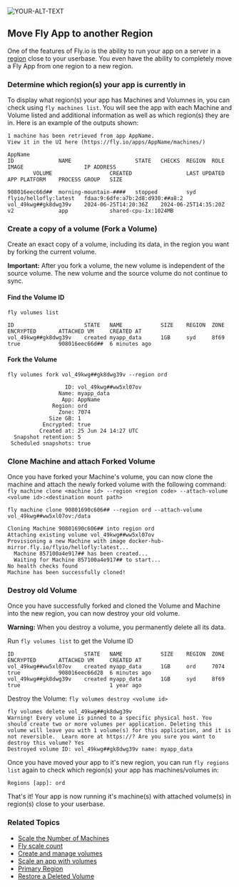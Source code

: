 <picture>
 <source media="(prefers-color-scheme: dark)" srcset="[YOUR-DARKMODE-IMAGE](https://fly.io/static/images/docs-machines-fast.webp)">
 <source media="(prefers-color-scheme: light)" srcset="[YOUR-LIGHTMODE-IMAGE](https://fly.io/static/images/docs-machines-fast.webp)">
 <img alt="YOUR-ALT-TEXT" src="https://fly.io/static/images/docs-machines-fast.webp">
</picture>

## Move Fly App to another Region

One of the features of Fly.io is the ability to run your app on a server in a [region](https://fly.io/docs/reference/regions/) close to your userbase. You even have the ability to completely move a Fly App from one region to a new region.

### Determine which region(s) your app is currently in
To display what region(s) your app has Machines and Volumnes in, you can check using `fly machines list`. You will see the app with each Machine and Volume listed and additional information as well as which region(s) they are in. Here is an example of the outputs shown: 

```
1 machine has been retrieved from app AppName.
View it in the UI here (​https://fly.io/apps/AppName/machines/)

AppName
ID              NAME                    STATE   CHECKS  REGION  ROLE    IMAGE                   IP ADDRESS
        VOLUME                  CREATED                 LAST UPDATED            APP PLATFORM    PROCESS GROUP   SIZE

908016eec66d##  morning-mountain-####   stopped         syd             flyio/hellofly:latest   fdaa:9:6dfe:a7b:2d8:d930:##a8:2 vol_49kwg##gk8dwg39v    2024-06-25T14:20:36Z    2024-06-25T14:35:20Z    v2              app             shared-cpu-1x:1024MB
```

### Create a copy of a volume (Fork a Volume)
Create an exact copy of a volume, including its data, in the region you want by forking the current volume.

<div class="alert alert-info important icon" role="alert"><p><strong class="font-[550] text-navy-950">Important:</strong> After you fork a volume, the new volume is independent of the source volume. The new volume and the source volume do not continue to sync.</p>
</div>

#### Find the Volume ID

`fly volumes list`
```
ID                      STATE   NAME            SIZE    REGION  ZONE    ENCRYPTED       ATTACHED VM     CREATED AT
vol_49kwg##gk8dwg39v    created myapp_data      1GB     syd     8f69    true            908016eec66d##  6 minutes ago
```

#### Fork the Volume

`fly volumes fork vol_49kwg##gk8dwg39v --region ord`
```
                  ID: vol_49kwg##ww5xl07ov
                Name: myapp_data
                 App: AppName
              Region: ord
                Zone: 7074
             Size GB: 1
           Encrypted: true
          Created at: 25 Jun 24 14:27 UTC
  Snapshot retention: 5
 Scheduled snapshots: true
```

### Clone Machine and attach Forked Volume
Once you have forked your Machine's volume, you can now clone the machine and attach the newly forked volume with the following command: `fly machine clone <machine id> --region <region code> --attach-volume <volume id>:<destination mount path>`

`fly machine clone 90801690c606## --region ord --attach-volume vol_49kwg##ww5xl07ov:/data`
```
Cloning Machine 90801690c606## into region ord
Attaching existing volume vol_49kwg##ww5xl07ov
Provisioning a new Machine with image docker-hub-mirror.fly.io/flyio/hellofly:latest...
  Machine 857100a4e917## has been created...
  Waiting for Machine 857100a4e917## to start...
No health checks found
Machine has been successfully cloned!
```
### Destroy old Volume
Once you have successfully forked and cloned the Volume and Machine into the new region, you can now destroy your old volume.
<div class="warning icon"><p><b>Warning:</b> When you destroy a volume, you permanently delete all its data.</p>
</div>

Run `fly volumes list` to get the Volume ID
```
ID                      STATE   NAME            SIZE    REGION  ZONE    ENCRYPTED       ATTACHED VM     CREATED AT
vol_49kwg##ww5xl07ov    created myapp_data      1GB     ord     7074    true            908016eec66d28  6 minutes ago
vol_49kwg##gk8dwg39v    created myapp_data      1GB     syd     8f69    true                            1 year ago
```

Destroy the Volume:
`fly volumes destroy <volume id>`

```
fly volumes delete vol_49kwg##gk8dwg39v
Warning! Every volume is pinned to a specific physical host. You should create two or more volumes per application. Deleting this volume will leave you with 1 volume(s) for this application, and it is not reversible.  Learn more at https://? Are you sure you want to destroy this volume? Yes
Destroyed volume ID: vol_49kwg##gk8dwg39v name: myapp_data
```

Once you have moved your app to it's new region, you can run `fly regions list` again to check which region(s) your app has machines/volumes in:

```
Regions [app]: ord
```

That's it! Your app is now running it's machine(s) with attached volume(s) in region(s) close to your userbase.

### Related Topics
- [Scale the Number of Machines](https://fly.io/docs/apps/scale-count/)
- [Fly scale count](https://fly.io/docs/flyctl/scale-count/)
- [Create and manage volumes](https://fly.io/docs/volumes/volume-manage/)
- [Scale an app with volumes](https://fly.io/docs/apps/scale-count/#scale-an-app-with-volumes)
- [Primary Region](https://fly.io/docs/reference/configuration/#primary-region)
- [Restore a Deleted Volume](https://fly.io/docs/volumes/volume-manage/#restore-a-deleted-volume)
